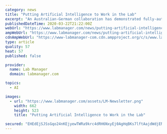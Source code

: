 ```yaml
---
category: news
title: "Putting Artificial Intelligence to Work in the Lab"
excerpt: "An Australian-German collaboration has demonstrated fully-autonomous scanning probe microscopy (SPM) operation, applying artificial intelligence and deep learning to remove the need for constant human supervision. The new system, dubbed DeepSPM ..."
publishedDateTime: 2020-03-22T21:22:00Z
webUrl: "https://www.labmanager.com/news/putting-artificial-intelligence-to-work-in-the-lab-22060"
ampWebUrl: "https://www.labmanager.com/news/putting-artificial-intelligence-to-work-in-the-lab-22060/amp"
cdnAmpWebUrl: "https://www-labmanager-com.cdn.ampproject.org/c/s/www.labmanager.com/news/putting-artificial-intelligence-to-work-in-the-lab-22060/amp"
type: article
quality: 57
heat: 57
published: false

provider:
  name: Lab Manager
  domain: labmanager.com

topics:
  - AI

images:
  - url: "https://www.labmanager.com/assets/LM-Newsletter.png"
    width: 662
    height: 523
    title: "Putting Artificial Intelligence to Work in the Lab"

secured: "EHEdEjSJSsGqo24nKEjyewTWRa9krc4dRH6NxyEj0AgHqBKs7lftAajdWdjENDhYqSsUKgRV/WVPpzhIH0SPttUp58Q+RAZBgL2+EDRv/HxlxWV9GouHbtiCnIvYmW7OgDOq6nW32AQwx/mBZywbP6CtQD2QOVpvGEmERpSUWD/XEkK61Zx+fV+PwOpp/a0j3XzMMbE64o/P4Ao3BpzDrOzecgaN60QbXaBJ1AxnG8JYyN0wBRWrAhYV/CVrzlEAM6orjOhjrN1zQ06XlW9bJAUO72EjXphxlaqPJYlDOz69iU+Uksy5IJuEftDjfzDl;/oB7JU0UanxMOO7qrtr+bg=="
---
```


